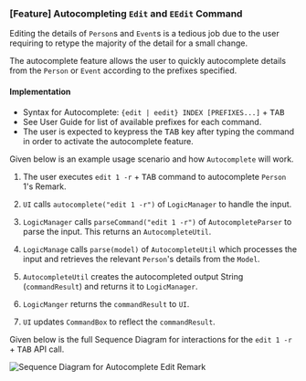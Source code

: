 ### [Feature] Autocompleting `Edit` and `EEdit` Command

Editing the details of `Person`s and `Event`s is a tedious job due to the user requiring to retype the majority of the detail for a small change.

The autocomplete feature allows the user to quickly autocomplete details from the `Person` or `Event` according to the prefixes specified.

#### Implementation
* Syntax for Autocomplete: `{edit | eedit} INDEX [PREFIXES...]` + <kbd>TAB</kbd>
* See User Guide for list of available prefixes for each command.
* The user is expected to keypress the <kbd>TAB</kbd> key after typing the command in order to activate the autocomplete feature.

Given below is an example usage scenario and how `Autocomplete` will work.

1. The user executes `edit 1 -r` + <kbd>TAB</kbd> command to autocomplete `Person` 1's Remark.

2. `UI` calls `autocomplete("edit 1 -r")` of `LogicManager` to handle the input.

3. `LogicManager` calls `parseCommand("edit 1 -r")` of `AutocompleteParser` to parse the input. This returns an `AutocompleteUtil`.

4. `LogicManage` calls `parse(model)` of `AutocompleteUtil` which processes the input and retrieves the relevant `Person`'s details from the `Model`.

5. `AutocompleteUtil` creates the autocompleted output String (`commandResult`) and returns it to `LogicManager`.

6. `LogicManger` returns the `commandResult` to `UI`.

7. `UI` updates `CommandBox` to reflect the `commandResult`.

Given below is the full Sequence Diagram for interactions for the `edit 1 -r` + <kbd>TAB</kbd> API call.

![Sequence Diagram for Autocomplete Edit Remark](images/AutocompleteSequenceDiagram.png)
